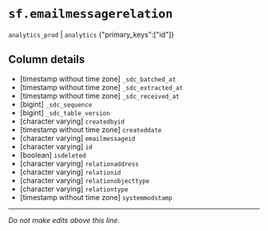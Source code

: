 # `sf.emailmessagerelation`
`analytics_prod` | `analytics`
{"primary_keys":["id"]}

## Column details
* [timestamp without time zone] `_sdc_batched_at`
* [timestamp without time zone] `_sdc_extracted_at`
* [timestamp without time zone] `_sdc_received_at`
* [bigint]    `_sdc_sequence`
* [bigint]    `_sdc_table_version`
* [character varying] `createdbyid`
* [timestamp without time zone] `createddate`
* [character varying] `emailmessageid`
* [character varying] `id`
* [boolean]   `isdeleted`
* [character varying] `relationaddress`
* [character varying] `relationid`
* [character varying] `relationobjecttype`
* [character varying] `relationtype`
* [timestamp without time zone] `systemmodstamp`

-------------------------------------------------------------------------------
*Do not make edits above this line.*
